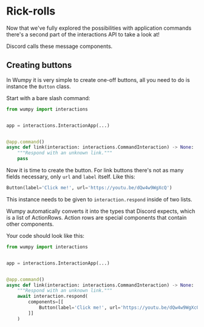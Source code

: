 # Rick-rolls

Now that we've fully explored the possibilities with application commands
there's a second part of the interactions API to take a look at!

Discord calls these message components.

## Creating buttons

In Wumpy it is very simple to create one-off buttons, all you need to do is
instance the `Button` class.

Start with a bare slash command:

```python
from wumpy import interactions


app = interactions.InteractionApp(...)


@app.command()
async def link(interaction: interactions.CommandInteraction) -> None:
    """Respond with an unknown link."""
    pass
```

Now it is time to create the button. For link buttons there's not as many
fields necessary, only `url` and `label` itself. Like this:

```python
Button(label='Click me!', url='https://youtu.be/dQw4w9WgXcQ')
```

This instance needs to be given to `interaction.respond` inside of two lists.

Wumpy automatically converts it into the types that Discord expects, which is a
list of ActionRows. Action rows are special components that contain other
components.

Your code should look like this:

```python
from wumpy import interactions


app = interactions.InteractionApp(...)


@app.command()
async def link(interaction: interactions.CommandInteraction) -> None:
    """Respond with an unknown link."""
    await interaction.respond(
        components=[[
            Button(label='Click me!', url='https://youtu.be/dQw4w9WgXcQ')
        ]]
    )
```
